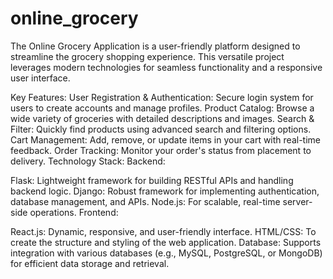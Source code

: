 # online_grocery

The Online Grocery Application is a user-friendly platform designed to streamline the grocery shopping experience. This versatile project leverages modern technologies for seamless functionality and a responsive user interface.

Key Features:
User Registration & Authentication: Secure login system for users to create accounts and manage profiles.
Product Catalog: Browse a wide variety of groceries with detailed descriptions and images.
Search & Filter: Quickly find products using advanced search and filtering options.
Cart Management: Add, remove, or update items in your cart with real-time feedback.
Order Tracking: Monitor your order's status from placement to delivery.
Technology Stack:
Backend:

Flask: Lightweight framework for building RESTful APIs and handling backend logic.
Django: Robust framework for implementing authentication, database management, and APIs.
Node.js: For scalable, real-time server-side operations.
Frontend:

React.js: Dynamic, responsive, and user-friendly interface.
HTML/CSS: To create the structure and styling of the web application.
Database: Supports integration with various databases (e.g., MySQL, PostgreSQL, or MongoDB) for efficient data storage and retrieval.
